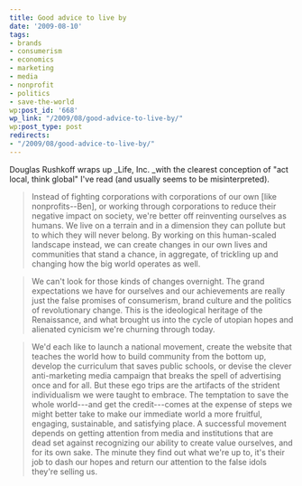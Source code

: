 ```yaml
---
title: Good advice to live by
date: '2009-08-10'
tags:
- brands
- consumerism
- economics
- marketing
- media
- nonprofit
- politics
- save-the-world
wp:post_id: '668'
wp_link: "/2009/08/good-advice-to-live-by/"
wp:post_type: post
redirects:
- "/2009/08/good-advice-to-live-by/"
---
```


Douglas Rushkoff wraps up _Life, Inc. _with the clearest conception of "act local, think global" I've read (and usually seems to be misinterpreted).

> Instead of fighting corporations with corporations of our own [like nonprofits--Ben], or working through corporations to reduce their negative impact on society, we're better off reinventing ourselves as humans. We live on a terrain and in a dimension they can pollute but to which they will never belong. By working on this human-scaled landscape instead, we can create changes in our own lives and communities that stand a chance, in aggregate, of trickling up and changing how the big world operates as well.

>

> We can't look for those kinds of changes overnight. The grand expectations we have for ourselves and our achievements are really just the false promises of consumerism, brand culture and the politics of revolutionary change. This is the ideological heritage of the Renaissance, and what brought us into the cycle of utopian hopes and alienated cynicism we're churning through today.

>

> We'd each like to launch a national movement, create the website that teaches the world how to build community from the bottom up, develop the curriculum that saves public schools, or devise the clever anti-marketing media campaign that breaks the spell of advertising once and for all. But these ego trips are the artifacts of the strident individualism we were taught to embrace. The temptation to save the whole world---and get the credit---comes at the expense of steps we might better take to make our immediate world a more fruitful, engaging, sustainable, and satisfying place. A successful movement depends on getting attention from media and institutions that are dead set against recognizing our ability to create value ourselves, and for its own sake. The minute they find out what we're up to, it's their job to dash our hopes and return our attention to the false idols they're selling us.
